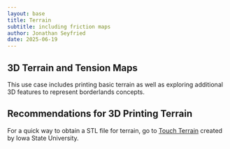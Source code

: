 ```yaml
---
layout: base
title: Terrain
subtitle: including friction maps
author: Jonathan Seyfried
date: 2025-06-19
---
```


<h2>3D Terrain and Tension Maps</h2>

This use case includes printing basic terrain as well as exploring additional 3D features to represent borderlands concepts.

<h2>Recommendations for 3D Printing Terrain</h2>

For a quick way to obtain a STL file for terrain, go to <a href="https://touchterrain.geol.iastate.edu/main">Touch Terrain</a> created by Iowa State University.
